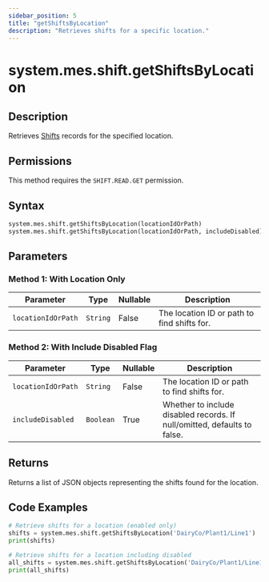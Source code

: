 ```yaml
---
sidebar_position: 5
title: "getShiftsByLocation"
description: "Retrieves shifts for a specific location."
---
```


# system.mes.shift.getShiftsByLocation

## Description

Retrieves [Shifts](../../data-model/shift-model/shift) records for the specified location.


## Permissions

This method requires the `SHIFT.READ.GET` permission.

## Syntax

```python
system.mes.shift.getShiftsByLocation(locationIdOrPath)
system.mes.shift.getShiftsByLocation(locationIdOrPath, includeDisabled)
```

## Parameters

### Method 1: With Location Only

| Parameter          | Type     | Nullable | Description                                      |
|--------------------|----------|----------|--------------------------------------------------|
| `locationIdOrPath` | `String` | False    | The location ID or path to find shifts for.      |

### Method 2: With Include Disabled Flag

| Parameter          | Type      | Nullable | Description                                                              |
|--------------------|-----------|----------|--------------------------------------------------------------------------|
| `locationIdOrPath` | `String`  | False    | The location ID or path to find shifts for.                               |
| `includeDisabled`  | `Boolean` | True     | Whether to include disabled records. If null/omitted, defaults to false. |

## Returns

Returns a list of JSON objects representing the shifts found for the location.

## Code Examples

```python
# Retrieve shifts for a location (enabled only)
shifts = system.mes.shift.getShiftsByLocation('DairyCo/Plant1/Line1')
print(shifts)

# Retrieve shifts for a location including disabled
all_shifts = system.mes.shift.getShiftsByLocation('DairyCo/Plant1/Line1', True)
print(all_shifts)
```
